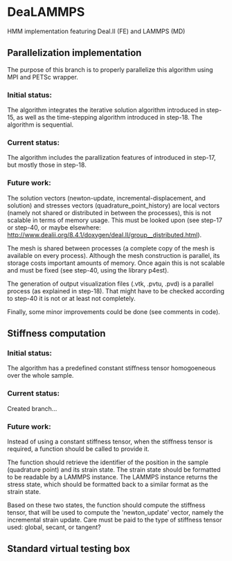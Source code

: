 # DeaLAMMPS
HMM implementation featuring Deal.II (FE) and LAMMPS (MD)

## Parallelization implementation
The purpose of this branch is to properly parallelize this algorithm using MPI and PETSc wrapper.

### Initial status: 

The algorithm integrates the iterative solution algorithm introduced in step-15,
as well as the time-stepping algorithm introduced in step-18. The algorithm is sequential.

### Current status: 

The algorithm includes the parallization features of introduced in step-17, but
mostly those in step-18.

### Future work: 

The solution vectors (newton-update, incremental-displacement, and solution) and stresses 
vectors (quadrature_point_history) are local vectors (namely not shared or distributed in
between the processes), this is not scalable in terms of memory usage. This must be looked 
upon (see step-17 or step-40, or maybe elsewhere:
http://www.dealii.org/8.4.1/doxygen/deal.II/group__distributed.html).

The mesh is shared between processes (a complete copy of the mesh is available on
every process). Although the mesh construction is parallel, its storage costs important amounts
of memory. Once again this is not scalable and must be fixed (see step-40, using the library 
p4est).

The generation of output visualization files (.vtk, .pvtu, .pvd) is a parallel
process (as explained in step-18). That might have to be checked according to step-40 it is not
or at least not completely.	

Finally, some minor improvements could be done (see comments in code).

## Stiffness computation

### Initial status: 

The algorithm has a predefined constant stiffness tensor homogoeneous over the whole sample.

### Current status:

Created branch...

### Future work:

Instead of using a constant stiffness tensor, when the stiffness tensor is required, a function should be called to provide it.

The function should retrieve the identifier of the position in the sample (quadrature point) and its strain state. The strain state should be formatted to be readable by a LAMMPS instance. The LAMMPS instance returns the stress state, which should be formatted back to a similar format as the strain state.

Based on these two states, the function should compute the stiffness tensor, that will be used to compute the 'newton_update' vector, namely the incremental strain update. Care must be paid to the type of stiffness tensor used: global, secant, or tangent?

## Standard virtual testing box
